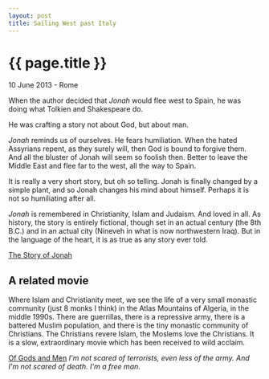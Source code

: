 ```yaml
---
layout: post
title: Sailing West past Italy
---
```


{{ page.title }}
================

<p class="meta">10 June 2013 - Rome</p>

When the author decided that _Jonah_ would flee west to Spain, he was doing what Tolkien and Shakespeare do.

He was crafting a story not about God, but about man.

_Jonah_ reminds us of ourselves. He fears humiliation. When the hated Assyrians repent, as they surely will, then God is bound to forgive them. And all the bluster of Jonah will seem so foolish then. Better to leave the Middle East and flee far to the west, all the way to Spain.

It is really a very short story, but oh so telling. Jonah is finally changed by a simple plant, and so Jonah changes his mind about himself. Perhaps it is not so humiliating after all.

_Jonah_ is remembered in Christianity, Islam and Judaism. And loved in all. As history, the story is entirely fictional, though set in an actual century (the 8th B.C.) and in an actual city (Nineveh in what is now northwestern Iraq). But in the language of the heart, it is as true as any story ever told. 

[The Story of Jonah](http://www.biblegateway.com/passage/?search=Jonah%201-4;&version=CEV) 

A related movie
---------------

Where Islam and Christianity meet, we see the life of a very small monastic community (just 8 monks I think) in the Atlas Mountains of Algeria, in the middle 1990s. There are guerrillas, there is a repressive army, there is a battered Muslim population, and there is the tiny monastic community of Christians. The Christians revere Islam, the Moslems love the Christians. It is a slow, extraordinary movie which has been received to wild acclaim. 

[Of Gods and Men](http://www.rottentomatoes.com/m/of_gods_and_men/) _I'm not scared of terrorists, even less of the army. And I'm not scared of death. I'm a free man._

